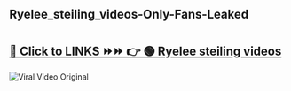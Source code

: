 
 ## Ryelee_steiling_videos-Only-Fans-Leaked

# <h2><a href="https://clipsfans.com/Ryelee_steiling_videos&ref=git">🔗 Click to LINKS ⏩⏩ 👉 🟢 Ryelee steiling videos </a></h2>

<a href="https://clipsfans.com/Ryelee_steiling_videos&ref=git" rel="nofollow" data-target="animated-image.originalLink"><img src="https://i.ibb.co.com/xMMVF88/686577567.gif" alt="Viral Video Original" style="max-width: 100%; display: inline-block;" data-target="animated-image.originalImage"></a>
